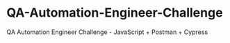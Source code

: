 # QA-Automation-Engineer-Challenge
QA Automation Engineer Challenge - JavaScript + Postman + Cypress
